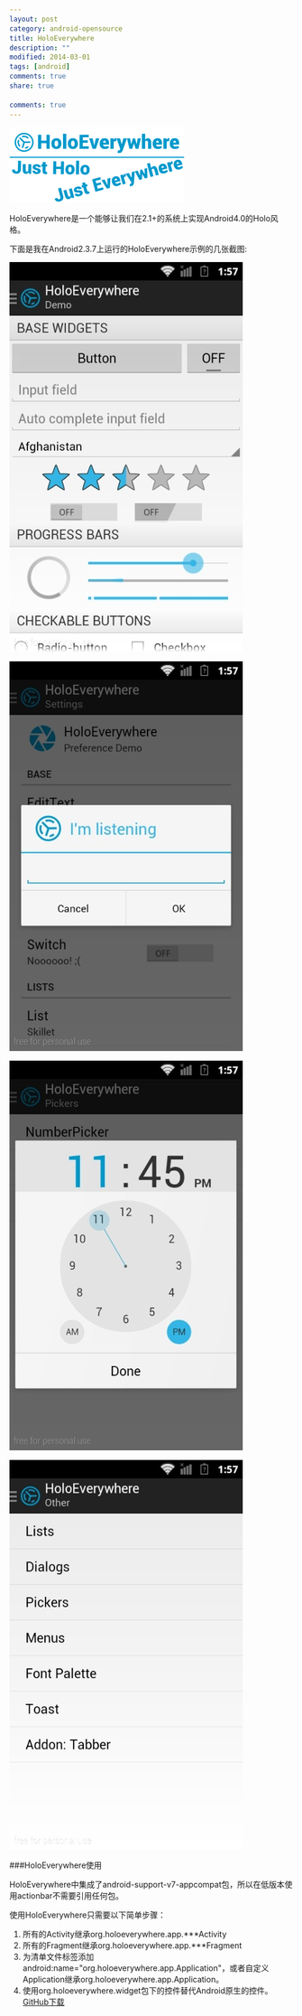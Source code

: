 ```yaml
---
layout: post
category: android-opensource
title: HoloEverywhere
description: ""
modified: 2014-03-01
tags: [android]
comments: true
share: true

comments: true
---
```


![](https://github.com/ITBox/Picture/blob/master/holoeverywhere_logo.png?raw=true)

HoloEverywhere是一个能够让我们在2.1+的系统上实现Android4.0的Holo风格。

下面是我在Android2.3.7上运行的HoloEverywhere示例的几张截图:

![](https://github.com/ITBox/Picture/blob/master/holoeverywhere_1.jpg?raw=true)

![](https://github.com/ITBox/Picture/blob/master/holoeverywhere_2.jpg?raw=true)

![](https://github.com/ITBox/Picture/blob/master/holoeverywhere_3.jpg?raw=true)

![](https://github.com/ITBox/Picture/blob/master/holoeverywhere_4.jpg?raw=true)


###HoloEverywhere使用

HoloEverywhere中集成了android-support-v7-appcompat包，所以在低版本使用actionbar不需要引用任何包。

使用HoloEverywhere只需要以下简单步骤：

1. 所有的Activity继承org.holoeverywhere.app.***Activity
2. 所有的Fragment继承org.holoeverywhere.app.***Fragment
3. 为清单文件<application>标签添加android:name="org.holoeverywhere.app.Application"，或者自定义Application继承org.holoeverywhere.app.Application。
4. 使用org.holoeverywhere.widget包下的控件替代Android原生的控件。
<a href="https://github.com/Prototik/HoloEverywhere" class="btn btn-info">GitHub下载</a>




